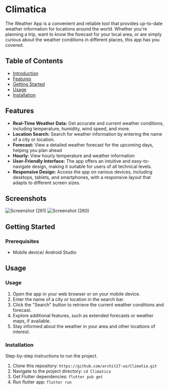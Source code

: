 # Climatica

The Weather App is a convenient and reliable tool that provides up-to-date weather information for locations around the world. Whether you're planning a trip, want to know the forecast for your local area, or are simply curious about the weather conditions in different places, this app has you covered.


## Table of Contents

- [Introduction](#introduction)
- [Features](#features)
- [Getting Started](#getting-started)
- [Usage](#usage)
- [Installation](#installation)

  
## Features

- **Real-Time Weather Data:** Get accurate and current weather conditions, including temperature, humidity, wind speed, and more.
- **Location Search:** Search for weather information by entering the name of a city or location.
- **Forecast:** View a detailed weather forecast for the upcoming days, helping you plan ahead
- **Hourly:** View  hourly temperature and weather information
- **User-Friendly Interface:** The app offers an intuitive and easy-to-navigate design, making it suitable for users of all technical levels.
- **Responsive Design:** Access the app on various devices, including desktops, tablets, and smartphones, with a responsive layout that adapts to different screen sizes.


## Screenshots
![Screenshot (261)](https://github.com/archit27-uo/Climatia/assets/75472988/13603753-5170-4100-b98f-4dc38bc67430)
![Screenshot (260)](https://github.com/archit27-uo/Climatia/assets/75472988/ccd3df17-fd42-46e0-b7bd-9b50e857d589)


## Getting Started


### Prerequisites

- Mobile device/ Android Studio

## Usage

### Usage

1. Open the app in your web browser or on your mobile device.
2. Enter the name of a city or location in the search bar.
3. Click the "Search" button to retrieve the current weather conditions and forecast.
4. Explore additional features, such as extended forecasts or weather maps, if available.
5. Stay informed about the weather in your area and other locations of interest.

 ### Installation

Step-by-step instructions to run the project.

1. Clone this repository: `https://github.com/archit27-uo/Climatia.git`
2. Navigate to the project directory: `cd Climatica`
3. Get Flutter dependencies: `flutter pub get`
4. Run flutter app: `flutter run`
